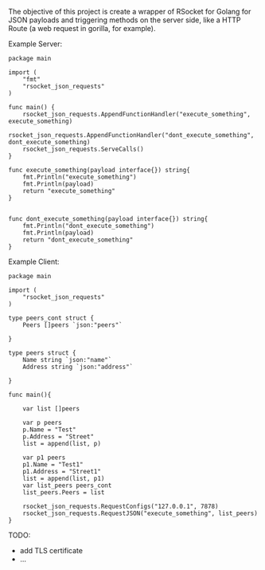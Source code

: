 The objective of this project is create a wrapper of RSocket for Golang for JSON payloads and triggering methods on the server side, like a HTTP Route (a web request in gorilla, for example).

Example Server:
```golang
package main

import (
	"fmt"
	"rsocket_json_requests"
)

func main() {
	rsocket_json_requests.AppendFunctionHandler("execute_something", execute_something)
	rsocket_json_requests.AppendFunctionHandler("dont_execute_something", dont_execute_something)
	rsocket_json_requests.ServeCalls()
}

func execute_something(payload interface{}) string{
	fmt.Println("execute_something")
	fmt.Println(payload)
	return "execute_something"
}


func dont_execute_something(payload interface{}) string{
	fmt.Println("dont_execute_something")
	fmt.Println(payload)
	return "dont_execute_something"
}

```


Example Client:
```golang
package main

import (
	"rsocket_json_requests"
)

type peers_cont struct {
	Peers []peers `json:"peers"`

}

type peers struct {
	Name string `json:"name"`
	Address string `json:"address"`

}

func main(){

	var list []peers

	var p peers
	p.Name = "Test"
	p.Address = "Street"
	list = append(list, p)

	var p1 peers
	p1.Name = "Test1"
	p1.Address = "Street1"
	list = append(list, p1)
	var list_peers peers_cont
	list_peers.Peers = list

	rsocket_json_requests.RequestConfigs("127.0.0.1", 7878)
	rsocket_json_requests.RequestJSON("execute_something", list_peers)
}
```
TODO:
- add TLS certificate
- ...

